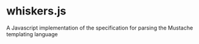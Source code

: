 # whiskers.js
A Javascript implementation of the specification for parsing the Mustache templating language

